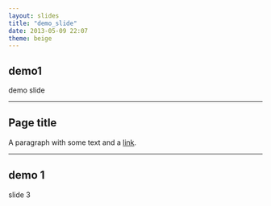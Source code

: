 ```yaml
---
layout: slides
title: "demo_slide"
date: 2013-05-09 22:07
theme: beige
---
```


## demo1
demo slide

---

## Page title
A paragraph with some text and a [link](http://hakim.se).

---

## demo 1 
slide 3

